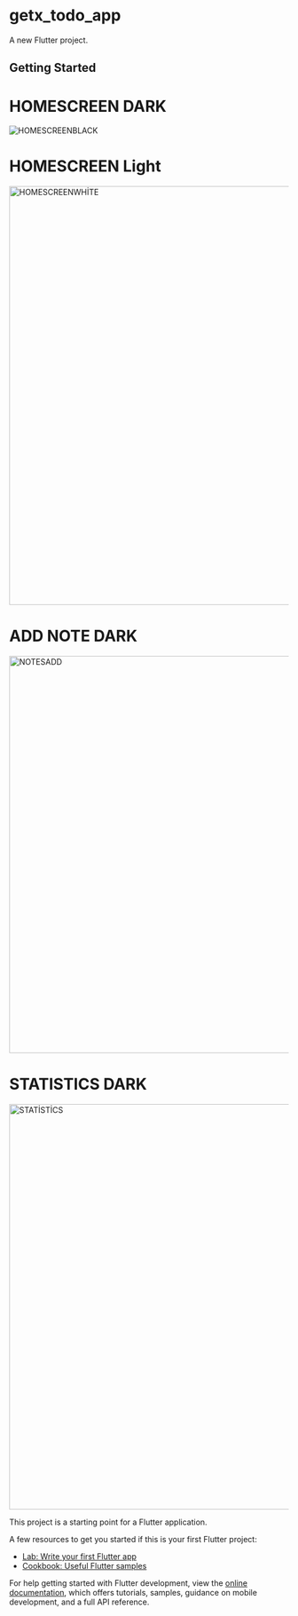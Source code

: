 # getx_todo_app

A new Flutter project.

## Getting Started

# HOMESCREEN DARK

![HOMESCREENBLACK](https://user-images.githubusercontent.com/72785742/204257757-74d5df1b-609c-4b6a-bf51-bac6ed04df97.png)

# HOMESCREEN Light

<img width="755" alt="HOMESCREENWHİTE" src="https://user-images.githubusercontent.com/72785742/204257769-5a327e1a-1d25-4425-bcdb-f3a3ff3c1989.png">

# ADD NOTE DARK

<img width="716" alt="NOTESADD" src="https://user-images.githubusercontent.com/72785742/204257775-f026b1af-9d80-49ea-97b0-667381030a7b.png">

# STATISTICS DARK

<img width="731" alt="STATİSTİCS" src="https://user-images.githubusercontent.com/72785742/204257765-db31b9eb-b559-46e2-81aa-82d177adcd51.png">


This project is a starting point for a Flutter application.

A few resources to get you started if this is your first Flutter project:

- [Lab: Write your first Flutter app](https://docs.flutter.dev/get-started/codelab)
- [Cookbook: Useful Flutter samples](https://docs.flutter.dev/cookbook)

For help getting started with Flutter development, view the
[online documentation](https://docs.flutter.dev/), which offers tutorials,
samples, guidance on mobile development, and a full API reference.

